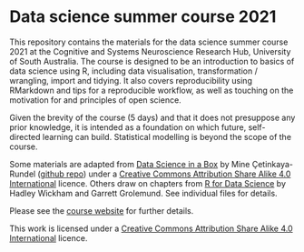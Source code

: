 # Data science summer course 2021

This repository contains the materials for the data science summer course 2021 at the Cognitive and Systems Neuroscience Research Hub, University of South Australia. The course is designed to be an introduction to basics of data science using R, including data visualisation, transformation / wrangling, import and tidying. It also covers reproducibility using RMarkdown and tips for a reproducible workflow, as well as touching on the motivation for and principles of open science.

Given the brevity of the course (5 days) and that it does not presuppose any prior knowledge, it is intended as a foundation on which future, self-directed learning can build. Statistical modelling is beyond the scope of the course.

Some materials are adapted from [Data Science in a Box](https://datasciencebox.org) by Mine Çetinkaya-Rundel ([github repo](https://github.com/rstudio-education/datascience-box)) under a [Creative Commons Attribution Share Alike 4.0 International](https://creativecommons.org/licenses/by-sa/4.0/) licence. Others draw on chapters from [R for Data Science](https://r4ds.had.co.nz) by Hadley Wickham and Garrett Grolemund.
See individual files for details.

Please see the [course website](https://ibsneuro.github.io/2021_datasci_summer/) for further details.

This work is licensed under a [Creative Commons Attribution Share Alike 4.0 International](https://creativecommons.org/licenses/by-sa/4.0/) licence.

